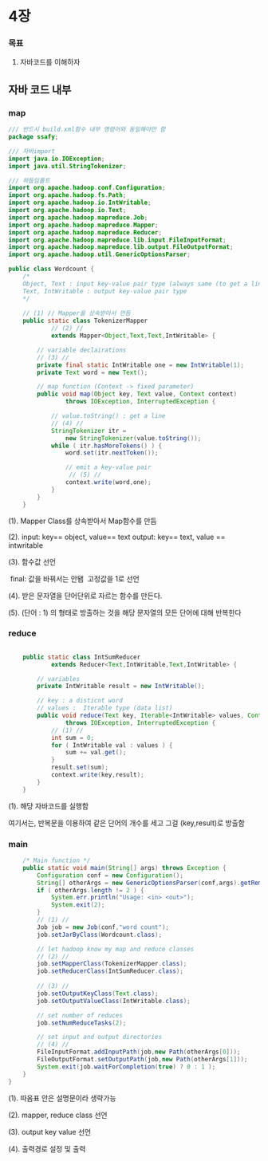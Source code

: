 # 4장

### 목표

1. 자바코드를 이해하자



## 자바 코드 내부

### map

```java
/// 반드시 build.xml함수 내부 명령어와 동일해야만 함
package ssafy;

/// 자바import
import java.io.IOException;
import java.util.StringTokenizer;

/// 하둡임폴트
import org.apache.hadoop.conf.Configuration;
import org.apache.hadoop.fs.Path;
import org.apache.hadoop.io.IntWritable;
import org.apache.hadoop.io.Text;
import org.apache.hadoop.mapreduce.Job;
import org.apache.hadoop.mapreduce.Mapper;
import org.apache.hadoop.mapreduce.Reducer;
import org.apache.hadoop.mapreduce.lib.input.FileInputFormat;
import org.apache.hadoop.mapreduce.lib.output.FileOutputFormat;
import org.apache.hadoop.util.GenericOptionsParser;

public class Wordcount {
	/* 
	Object, Text : input key-value pair type (always same (to get a line of input file))
	Text, IntWritable : output key-value pair type
	*/
    
    // (1) // Mapper을 상속받아서 만듬
	public static class TokenizerMapper
        	// (2) //
			extends Mapper<Object,Text,Text,IntWritable> {

		// variable declairations
        // (3) //
		private final static IntWritable one = new IntWritable(1);
        private Text word = new Text();

		// map function (Context -> fixed parameter)
		public void map(Object key, Text value, Context context)
				throws IOException, InterruptedException {

			// value.toString() : get a line
            // (4) //
			StringTokenizer itr = 
                new StringTokenizer(value.toString());
			while ( itr.hasMoreTokens() ) {
				word.set(itr.nextToken());

				// emit a key-value pair
                 // (5) //
				context.write(word,one);
			}
		}
	}


```

(1).  Mapper Class를 상속받아서 Map함수를 만듬

(2). input: key== object, value== text
       output: key== text, value == intwritable

(3). 함수값 선언

​		final: 값을 바꿔서는 안됌
​        고정값을 1로 선언

(4).  받은 문자열을 단어단위로 자르는 함수를 만든다.

(5).  (단어  :  1) 의 형태로 방출하는 것을 해당 문자열의 모든 단어에 대해 반복한다



### reduce

```java

	public static class IntSumReducer
			extends Reducer<Text,IntWritable,Text,IntWritable> {

		// variables
		private IntWritable result = new IntWritable();

		// key : a disticnt word
		// values :  Iterable type (data list)
		public void reduce(Text key, Iterable<IntWritable> values, Context context) 
				throws IOException, InterruptedException {
			// (1) //
			int sum = 0;
			for ( IntWritable val : values ) {
				sum += val.get();
			}
			result.set(sum);
			context.write(key,result);
		}
	}
```

(1). 해당 자바코드를 실행함 

여기서는, 반복문을 이용하여 같은 단어의 개수를 세고 그걸 (key,result)로 방출함



### main

```java
	/* Main function */
	public static void main(String[] args) throws Exception {
		Configuration conf = new Configuration();
		String[] otherArgs = new GenericOptionsParser(conf,args).getRemainingArgs();
		if ( otherArgs.length != 2 ) {
			System.err.println("Usage: <in> <out>");
			System.exit(2);
		}
        // (1) //
		Job job = new Job(conf,"word count");
		job.setJarByClass(Wordcount.class);

		// let hadoop know my map and reduce classes
        // (2) //
		job.setMapperClass(TokenizerMapper.class);
		job.setReducerClass(IntSumReducer.class);
		
        // (3) //
		job.setOutputKeyClass(Text.class);
		job.setOutputValueClass(IntWritable.class);

		// set number of reduces
		job.setNumReduceTasks(2);

		// set input and output directories 
        // (4) //
		FileInputFormat.addInputPath(job,new Path(otherArgs[0]));
		FileOutputFormat.setOutputPath(job,new Path(otherArgs[1]));
		System.exit(job.waitForCompletion(true) ? 0 : 1 );
	}
}
```

(1). 따옴표 안은 설명문이라 생략가능

(2). mapper, reduce class 선언

(3).  output key value 선언

(4). 출력경로 설정 및 출력
